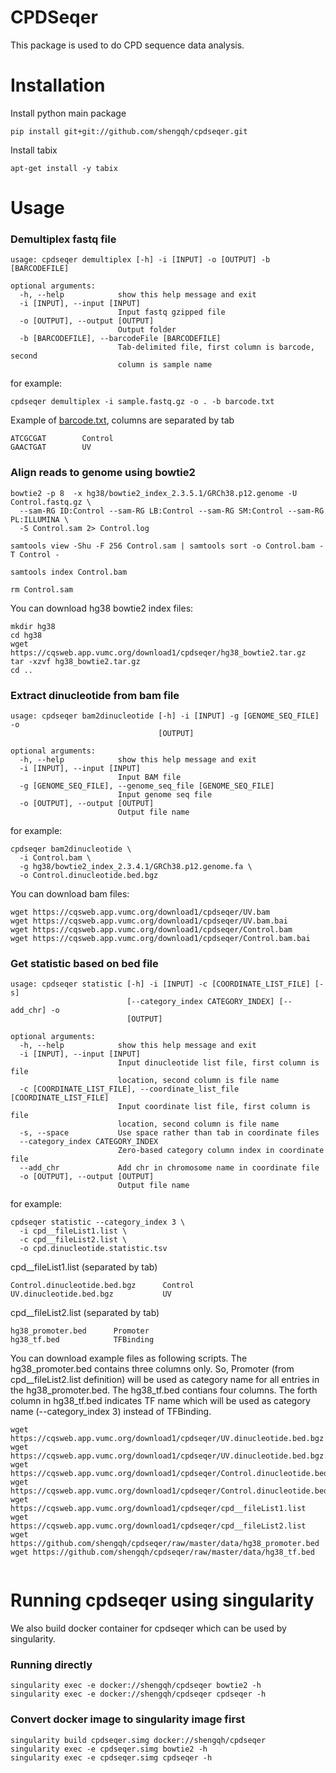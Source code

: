 # CPDSeqer

This package is used to do CPD sequence data analysis.

# Installation

Install python main package

```
pip install git+git://github.com/shengqh/cpdseqer.git
```

Install tabix

```
apt-get install -y tabix
```

# Usage

### Demultiplex fastq file

```
usage: cpdseqer demultiplex [-h] -i [INPUT] -o [OUTPUT] -b [BARCODEFILE]

optional arguments:
  -h, --help            show this help message and exit
  -i [INPUT], --input [INPUT]
                        Input fastq gzipped file
  -o [OUTPUT], --output [OUTPUT]
                        Output folder
  -b [BARCODEFILE], --barcodeFile [BARCODEFILE]
                        Tab-delimited file, first column is barcode, second
                        column is sample name
```
for example:
```
cpdseqer demultiplex -i sample.fastq.gz -o . -b barcode.txt
```

Example of [barcode.txt](https://github.com/shengqh/cpdseqer/raw/master/data/barcode.txt), columns are separated by tab
```
ATCGCGAT        Control
GAACTGAT        UV
```

### Align reads to genome using bowtie2

```
bowtie2 -p 8  -x hg38/bowtie2_index_2.3.5.1/GRCh38.p12.genome -U Control.fastq.gz \
  --sam-RG ID:Control --sam-RG LB:Control --sam-RG SM:Control --sam-RG PL:ILLUMINA \
  -S Control.sam 2> Control.log
  
samtools view -Shu -F 256 Control.sam | samtools sort -o Control.bam -T Control -

samtools index Control.bam

rm Control.sam
```

You can download hg38 bowtie2 index files:

```
mkdir hg38
cd hg38
wget https://cqsweb.app.vumc.org/download1/cpdseqer/hg38_bowtie2.tar.gz
tar -xzvf hg38_bowtie2.tar.gz
cd ..
```

### Extract dinucleotide from bam file

```
usage: cpdseqer bam2dinucleotide [-h] -i [INPUT] -g [GENOME_SEQ_FILE] -o
                                 [OUTPUT]

optional arguments:
  -h, --help            show this help message and exit
  -i [INPUT], --input [INPUT]
                        Input BAM file
  -g [GENOME_SEQ_FILE], --genome_seq_file [GENOME_SEQ_FILE]
                        Input genome seq file
  -o [OUTPUT], --output [OUTPUT]
                        Output file name
```

for example:

```
cpdseqer bam2dinucleotide \
  -i Control.bam \
  -g hg38/bowtie2_index_2.3.4.1/GRCh38.p12.genome.fa \
  -o Control.dinucleotide.bed.bgz
```

You can download bam files:

```
wget https://cqsweb.app.vumc.org/download1/cpdseqer/UV.bam
wget https://cqsweb.app.vumc.org/download1/cpdseqer/UV.bam.bai
wget https://cqsweb.app.vumc.org/download1/cpdseqer/Control.bam
wget https://cqsweb.app.vumc.org/download1/cpdseqer/Control.bam.bai
```

### Get statistic based on bed file

```
usage: cpdseqer statistic [-h] -i [INPUT] -c [COORDINATE_LIST_FILE] [-s]
                          [--category_index CATEGORY_INDEX] [--add_chr] -o
                          [OUTPUT]

optional arguments:
  -h, --help            show this help message and exit
  -i [INPUT], --input [INPUT]
                        Input dinucleotide list file, first column is file
                        location, second column is file name
  -c [COORDINATE_LIST_FILE], --coordinate_list_file [COORDINATE_LIST_FILE]
                        Input coordinate list file, first column is file
                        location, second column is file name
  -s, --space           Use space rather than tab in coordinate files
  --category_index CATEGORY_INDEX
                        Zero-based category column index in coordinate file
  --add_chr             Add chr in chromosome name in coordinate file
  -o [OUTPUT], --output [OUTPUT]
                        Output file name

```

for example:

```
cpdseqer statistic --category_index 3 \
  -i cpd__fileList1.list \
  -c cpd__fileList2.list \
  -o cpd.dinucleotide.statistic.tsv
```

cpd__fileList1.list (separated by tab)

```
Control.dinucleotide.bed.bgz      Control
UV.dinucleotide.bed.bgz           UV
```

cpd__fileList2.list (separated by tab)

```
hg38_promoter.bed      Promoter
hg38_tf.bed            TFBinding
```

You can download example files as following scripts. The hg38_promoter.bed contains three columns only. So, Promoter (from  cpd__fileList2.list definition) will be used as category name for all entries in the hg38_promoter.bed. The hg38_tf.bed contians four columns. The forth column in hg38_tf.bed indicates TF name which will be used as category name (--category_index 3) instead of TFBinding.

```
wget https://cqsweb.app.vumc.org/download1/cpdseqer/UV.dinucleotide.bed.bgz
wget https://cqsweb.app.vumc.org/download1/cpdseqer/UV.dinucleotide.bed.bgz.tbi
wget https://cqsweb.app.vumc.org/download1/cpdseqer/Control.dinucleotide.bed.bgz
wget https://cqsweb.app.vumc.org/download1/cpdseqer/Control.dinucleotide.bed.bgz.tbi
wget https://cqsweb.app.vumc.org/download1/cpdseqer/cpd__fileList1.list
wget https://cqsweb.app.vumc.org/download1/cpdseqer/cpd__fileList2.list
wget https://github.com/shengqh/cpdseqer/raw/master/data/hg38_promoter.bed
wget https://github.com/shengqh/cpdseqer/raw/master/data/hg38_tf.bed


```

# Running cpdseqer using singularity

We also build docker container for cpdseqer which can be used by singularity.

### Running directly

```
singularity exec -e docker://shengqh/cpdseqer bowtie2 -h
singularity exec -e docker://shengqh/cpdseqer cpdseqer -h
```

### Convert docker image to singularity image first

```
singularity build cpdseqer.simg docker://shengqh/cpdseqer
singularity exec -e cpdseqer.simg bowtie2 -h
singularity exec -e cpdseqer.simg cpdseqer -h
```
